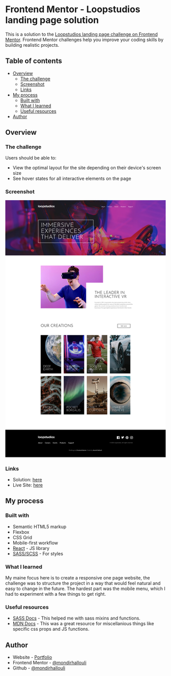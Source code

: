 # Frontend Mentor - Loopstudios landing page solution

This is a solution to the [Loopstudios landing page challenge on Frontend Mentor](https://www.frontendmentor.io/challenges/loopstudios-landing-page-N88J5Onjw). Frontend Mentor challenges help you improve your coding skills by building realistic projects. 

## Table of contents

- [Overview](#overview)
  - [The challenge](#the-challenge)
  - [Screenshot](#screenshot)
  - [Links](#links)
- [My process](#my-process)
  - [Built with](#built-with)
  - [What I learned](#what-i-learned)
  - [Useful resources](#useful-resources)
- [Author](#author)

## Overview

### The challenge

Users should be able to:

- View the optimal layout for the site depending on their device's screen size
- See hover states for all interactive elements on the page

### Screenshot

![](./screenshot.png)

### Links

- Solution: [here](https://github.com/mondirhallouli/loopstudios-landing-page-fem)
- Live Site: [here](https://loopstudios-landing-page-fem.pages.dev/)

## My process

### Built with

- Semantic HTML5 markup
- Flexbox
- CSS Grid
- Mobile-first workflow
- [React](https://reactjs.org/) - JS library
- [SASS/SCSS](https://sass-lang.com/) - For styles

### What I learned

My maine focus here is to create a responsive one page website, the challenge was to structure the project in a way that would feel natural and easy to change in the future. The hardest part was the mobile menu, which I had to experiment with a few things to get right.

### Useful resources

- [SASS Docs](https://www.sass-lang.com/documentation) - This helped me with sass mixins and functions.
- [MDN Docs](https://www.mozilla.developer.org) - This was a great resource for miscellanious things like specific css props and JS functions.

## Author

- Website - [Portfolio](https://www.mh-portfolio.pages.dev)
- Frontend Mentor - [@mondirhallouli](https://www.frontendmentor.io/profile/mondirhallouli)
- Github - [@mondirhallouli](https://www.github.com/mondirhallouli)